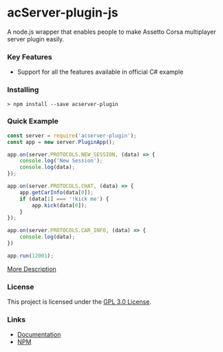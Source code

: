 acServer-plugin-js
=============

A node.js wrapper that enables people to make Assetto Corsa multiplayer server plugin easily.

### Key Features
* Support for all the features available in official C# example

### Installing
```
> npm install --save acserver-plugin
```

### Quick Example
```js
const server = require('acserver-plugin');
const app = new server.PluginApp();

app.on(server.PROTOCOLS.NEW_SESSION, (data) => {
    console.log('New Session');
    console.log(data);
});

app.on(server.PROTOCOLS.CHAT, (data) => {
    app.getCarInfo(data[0]);
    if (data[1] === '!kick me') {
        app.kick(data[0]);
    }
});

app.on(server.PROTOCOLS.CAR_INFO, (data) => {
    console.log(data);
})

app.run(12001);
```

[More Description](https://github.com/sw08/acServer-plugin-js/tree/main/examples)

### License
This project is licensed under the [GPL 3.0 License](https://github.com/sw08/acServer-plugin-js/blob/main/LICENSE).

### Links
* [Documentation](https://github.com/sw08/acServer-plugin-js/tree/main/docs)
* [NPM](https://www.npmjs.com/package/acserver-plugin)